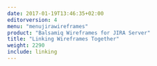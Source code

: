 ```yaml
---
date: 2017-01-19T13:46:35+02:00
editorversion: 4
menu: "menujirawireframes"
product: "Balsamiq Wireframes for JIRA Server"
title: "Linking Wireframes Together"
weight: 2290
include: linking
---
```

